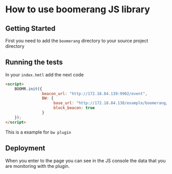 # How to use boomerang JS library

## Getting Started

First you need to add the `boomerang` directory to your source project directory

## Running the tests

In your `index.hmtl` add the next code

```html
<script>
	BOOMR.init({
                beacon_url: "http://172.18.84.139:9902/event",
                BW: {
                     base_url: "http://172.18.84.138/example/boomerang/images/",
                     block_beacon: true
                }
	});
</script>
```
This is a example for `bw plugin`

## Deployment

When you enter to the page you can see in the JS console the data that you are monitoring with the plugin.
